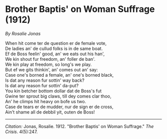 <!--
title:   Brother Baptis' on Woman Suffrage
author:  Jonas, Rosalie
journal: The Crisis
year:    1912
volume:  4
issue:   5
pages:   247
-->
# Brother Baptis' on Woman Suffrage (1912)

*By Rosalie Jonas*

When hit come ter de question er de female vote,       
De ladies an' de cullud folks is in de same boat.      
Ef de Boss feelin' good, an' we eats out his han',      
We kin shout fur freedom, an' foller de ban'.      
We kin play at freedom, so long's we play.      
But ef we gits thinkin', an' comes out an' say:      
Case one's borned a female, an' one's borned black,      
Is dat any reason fur sottin' way back?      
Is dat any reason fur sottin' da-put?      
You kin betcher bottom dollar dat de Boss's fut      
Gwine ter sprout big claws, till dey comes clar thoo,      
An' he climps hit heavy on bofe us two.      
Case de tears er de mudder, nur de sign er de cross,      
Ain't shame all de debbil yit, outen de Boss!      



_________________
*Citation:* Jonas, Rosalie. 1912. "Brother Baptis' on Woman Suffrage." *The Crisis*. 4(5):247.
